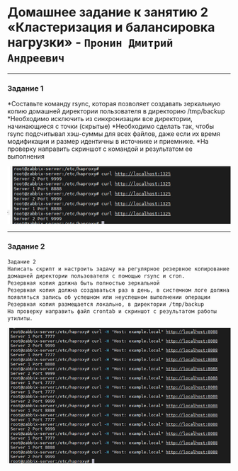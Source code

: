 # Домашнее задание к занятию 2 «Кластеризация и балансировка нагрузки» - `Пронин Дмитрий Андреевич`

---

### Задание 1

*Составьте команду rsync, которая позволяет создавать зеркальную копию домашней директории пользователя в директорию /tmp/backup
*Необходимо исключить из синхронизации все директории, начинающиеся с точки (скрытые)
*Необходимо сделать так, чтобы rsync подсчитывал хэш-суммы для всех файлов, даже если их время модификации и размер идентичны в источнике и приемнике.
*На проверку направить скриншот с командой и результатом ее выполнения

![скрин](https://github.com/dmitriypronin48/fork-cicd/blob/main/img/z1-2.jpg)




---

### Задание 2

```
Задание 2
Написать скрипт и настроить задачу на регулярное резервное копирование домашней директории пользователя с помощью rsync и cron.
Резервная копия должна быть полностью зеркальной
Резервная копия должна создаваться раз в день, в системном логе должна появляться запись об успешном или неуспешном выполнении операции
Резервная копия размещается локально, в директории /tmp/backup
На проверку направить файл crontab и скриншот с результатом работы утилиты.
```

![скрин](https://github.com/dmitriypronin48/fork-cicd/blob/main/img/z2-1.jpg)


